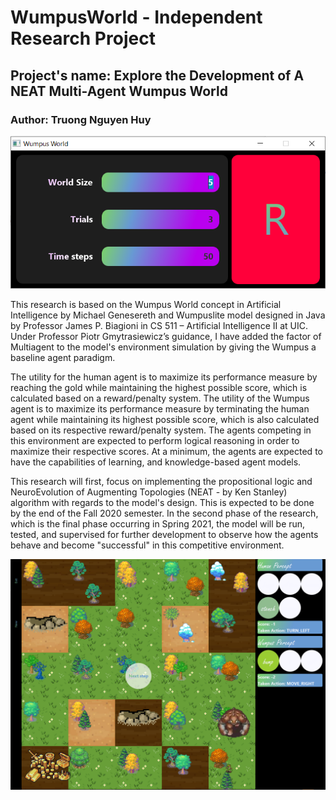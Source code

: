 # WumpusWorld - Independent Research Project
## Project's name: Explore the Development of A NEAT Multi-Agent Wumpus World
### Author: Truong Nguyen Huy

![Login screen](login.PNG)

This research is based on the Wumpus World concept in Artificial Intelligence by Michael Genesereth and Wumpuslite model designed in Java by Professor James P. Biagioni in CS 511 – Artificial Intelligence II at UIC. Under Professor Piotr Gmytrasiewicz’s guidance, I have added the factor of Multiagent to the model's environment simulation by giving the Wumpus a baseline agent paradigm.

The utility for the human agent is to maximize its performance measure by reaching the gold while maintaining the highest possible score, which is calculated based on a reward/penalty system. The utility of the Wumpus agent is to maximize its performance measure by terminating the human agent while maintaining its highest possible score, which is also calculated based on its respective reward/penalty system. The agents competing in this environment are expected to perform logical reasoning in order to maximize their respective scores. At a minimum, the agents are expected to have the capabilities of learning, and knowledge-based agent models.

This research will first, focus on implementing the propositional logic and NeuroEvolution of Augmenting Topologies (NEAT - by Ken Stanley) algorithm with regards to the model's design. This is expected to be done by the end of the Fall 2020 semester. In the second phase of the research, which is the final phase occurring in Spring 2021, the model will be run, tested, and supervised for further development to observe how the agents behave and become "successful" in this competitive environment.

![Simulation scene](simulation.png)
